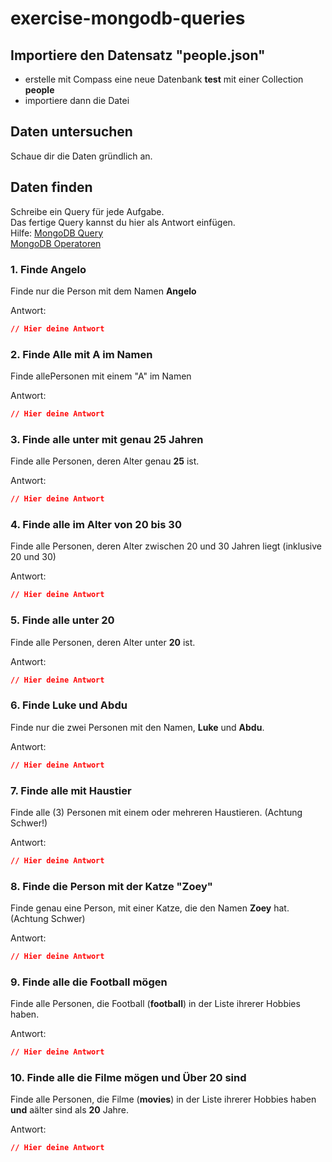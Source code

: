 # exercise-mongodb-queries

## Importiere den Datensatz "people.json"
* erstelle mit Compass eine neue Datenbank **test** mit einer Collection **people**
* importiere dann die Datei

## Daten untersuchen
Schaue dir die Daten gründlich an.

## Daten finden
Schreibe ein Query für jede Aufgabe.  
Das fertige Query kannst du hier als Antwort einfügen.  
Hilfe:
[MongoDB Query](https://docs.mongodb.com/manual/tutorial/query-documents/)  
[MongoDB Operatoren](https://docs.mongodb.com/manual/reference/operator/query/#projection-operators)

### 1. Finde Angelo
Finde nur die Person mit dem Namen **Angelo**

Antwort:
```json
// Hier deine Antwort
```

### 2. Finde Alle mit A im Namen
Finde allePersonen mit einem "A" im Namen

Antwort:
```json
// Hier deine Antwort
```

### 3. Finde alle unter mit genau 25 Jahren
Finde alle Personen, deren Alter genau **25** ist.

Antwort:
```json
// Hier deine Antwort
```

### 4. Finde alle im Alter von 20 bis 30
Finde alle Personen, deren Alter zwischen 20 und 30 Jahren liegt (inklusive 20 und 30)

Antwort:
```json
// Hier deine Antwort
```

### 5. Finde alle unter 20
Finde alle Personen, deren Alter unter **20** ist.

Antwort:
```json
// Hier deine Antwort
```

### 6. Finde Luke und Abdu
Finde nur die zwei Personen mit den Namen, **Luke** und **Abdu**.

Antwort:
```json
// Hier deine Antwort
```

### 7. Finde alle mit Haustier
Finde alle (3) Personen mit einem oder mehreren Haustieren.
(Achtung Schwer!)

Antwort:
```json
// Hier deine Antwort
```

### 8. Finde die Person mit der Katze "Zoey"
Finde genau eine Person, mit einer Katze, die den Namen **Zoey** hat.
(Achtung Schwer)

Antwort:
```json
// Hier deine Antwort
```

### 9. Finde alle die Football mögen
Finde alle Personen, die Football (**football**) in der Liste ihrerer Hobbies haben.

Antwort:
```json
// Hier deine Antwort
```

### 10. Finde alle die Filme mögen und Über 20 sind
Finde alle Personen, die Filme (**movies**) in der Liste ihrerer Hobbies haben **und** aälter sind als **20** Jahre.

Antwort:
```json
// Hier deine Antwort
```
